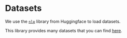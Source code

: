 # Datasets

We use the [``nlp``](https://github.com/huggingface/nlp) library from Huggingface to load datasets.

This library provides many datasets that you can find [here](https://huggingface.co/datasets).
